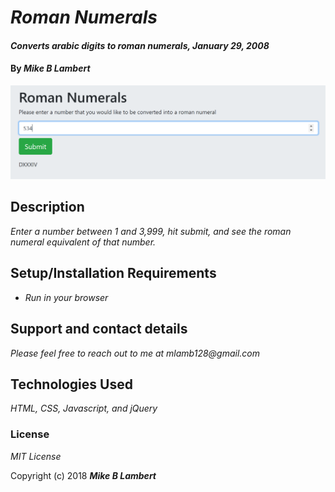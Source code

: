 # _Roman Numerals_

#### _Converts arabic digits to roman numerals, January 29, 2008_

#### By _**Mike B Lambert**_

![Screenshot of full deck](./img/screenshot.PNG)

## Description

_Enter a number between 1 and 3,999, hit submit, and see the roman numeral equivalent of that number._

## Setup/Installation Requirements

* _Run in your browser_


## Support and contact details

_Please feel free to reach out to me at mlamb128@gmail.com_

## Technologies Used

_HTML, CSS, Javascript, and jQuery_

### License

*MIT License*

Copyright (c) 2018 **_Mike B Lambert_**
